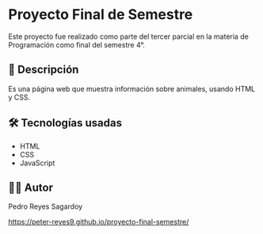 # Proyecto Final de Semestre

Este proyecto fue realizado como parte del tercer parcial en la materia de Programación como final del semestre 4°.

## 🧾 Descripción
Es una página web que muestra información sobre animales, usando HTML y CSS.

## 🛠 Tecnologías usadas
- HTML
- CSS
- JavaScript

## 🧑‍💻 Autor
Pedro Reyes Sagardoy

https://peter-reyes9.github.io/proyecto-final-semestre/